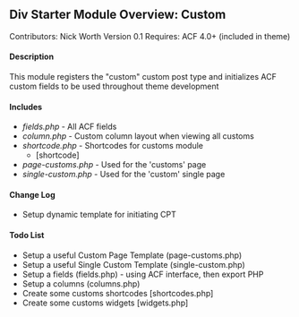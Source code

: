 ## Div Starter Module Overview: Custom
Contributors: Nick Worth
Version 0.1
Requires: ACF 4.0+ (included in theme)

#### Description
This module registers the "custom" custom post type and initializes ACF custom fields to be used throughout theme development

#### Includes
+ *fields.php* - All ACF fields
+ *column.php* - Custom column layout when viewing all customs
+ *shortcode.php* - Shortcodes for customs module
	+ [shortcode]
+ *page-customs.php* - Used for the 'customs' page
+ *single-custom.php* - Used for the 'custom' single page

#### Change Log
+ Setup dynamic template for initiating CPT

#### Todo List
+ Setup a useful Custom Page Template (page-customs.php)
+ Setup a useful Single Custom Template (single-custom.php)
+ Setup a fields (fields.php) - using ACF interface, then export PHP
+ Setup a columns (columns.php)
+ Create some customs shortcodes [shortcodes.php]
+ Create some customs widgets [widgets.php]